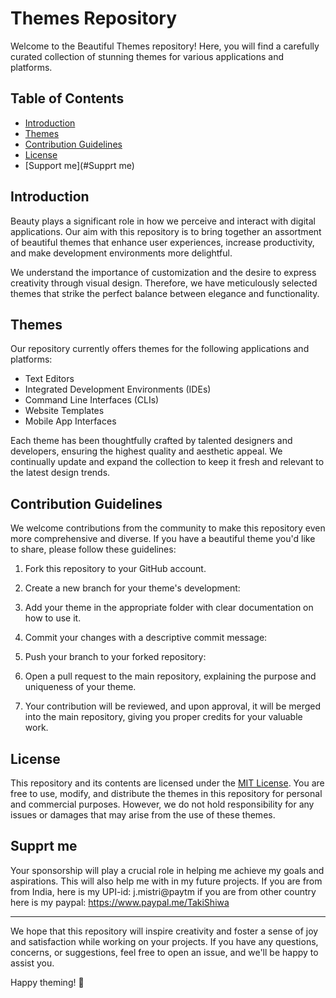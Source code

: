 # Themes Repository

Welcome to the Beautiful Themes repository! Here, you will find a carefully curated collection of stunning themes for various applications and platforms. 

## Table of Contents

- [Introduction](#introduction)
- [Themes](#themes)
- [Contribution Guidelines](#contribution-guidelines)
- [License](#license)
- [Support me](#Supprt me)

## Introduction

Beauty plays a significant role in how we perceive and interact with digital applications. Our aim with this repository is to bring together an assortment of beautiful themes that enhance user experiences, increase productivity, and make development environments more delightful.

We understand the importance of customization and the desire to express creativity through visual design. Therefore, we have meticulously selected themes that strike the perfect balance between elegance and functionality.

## Themes

Our repository currently offers themes for the following applications and platforms:

- Text Editors
- Integrated Development Environments (IDEs)
- Command Line Interfaces (CLIs)
- Website Templates
- Mobile App Interfaces

Each theme has been thoughtfully crafted by talented designers and developers, ensuring the highest quality and aesthetic appeal. We continually update and expand the collection to keep it fresh and relevant to the latest design trends.

## Contribution Guidelines

We welcome contributions from the community to make this repository even more comprehensive and diverse. If you have a beautiful theme you'd like to share, please follow these guidelines:

1. Fork this repository to your GitHub account.

2. Create a new branch for your theme's development:

3. Add your theme in the appropriate folder with clear documentation on how to use it.

4. Commit your changes with a descriptive commit message:

5. Push your branch to your forked repository:

6. Open a pull request to the main repository, explaining the purpose and uniqueness of your theme.

7. Your contribution will be reviewed, and upon approval, it will be merged into the main repository, giving you proper credits for your valuable work.

## License

This repository and its contents are licensed under the [MIT License](https://opensource.org/licenses/MIT). You are free to use, modify, and distribute the themes in this repository for personal and commercial purposes. However, we do not hold responsibility for any issues or damages that may arise from the use of these themes.

## Supprt me

Your sponsorship will play a crucial role in helping me achieve my goals and aspirations. This will also help me with in my future projects.
If you are from from India, here is my UPI-id: j.mistri@paytm
if you are from other country here is my paypal: https://www.paypal.me/TakiShiwa

---

We hope that this repository will inspire creativity and foster a sense of joy and satisfaction while working on your projects. If you have any questions, concerns, or suggestions, feel free to open an issue, and we'll be happy to assist you.

Happy theming! 🎨
